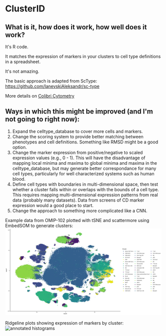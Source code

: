 # ClusterID

## What is it, how does it work, how well does it work?

It's R code.

It matches the expression of markers in your clusters to cell type definitions in a spreadsheet.

It's not amazing.

The basic approach is adapted from ScType:
https://github.com/IanevskiAleksandr/sc-type

More details on [Colibri Cytometry](https://www.colibri-cytometry.com/post/what-s-that-cluster-part-ii)

## Ways in which this might be improved (and I'm not going to right now):
1) Expand the celltype_database to cover more cells and markers.
2) Change the scoring system to provide better matching between phenotypes and cell definitions. Something like RMSD might be a good option.
3) Change the marker expression from positive/negative to scaled expression values (e.g., 0 - 1). This will have the disadvantage of mapping local minima and maxima to global minima and maxima in the celltype_database, but may generate better correspondance for many cell types, particularly for well characterized systems such as human blood.
4) Define cell types with boundaries in multi-dimensional space, then test whether a cluster falls within or overlaps with the bounds of a cell type. This requires mapping multi-dimensional expression patterns from real data (probably many datasets). Data from screens of CD marker expression would a good place to start.
5) Change the approach to something more complicated like a CNN.

Example data from OMIP-102 plotted with tSNE and scattermore using EmbedSOM to generate clusters:
![annotated tSNE](https://github.com/DrCytometer/ClusterID/blob/main/tsne_with_cluster_labels.jpg?raw=true)

Ridgeline plots showing expression of markers by cluster:
![annotated histograms](https://github.com/DrCytometer/ClusterID/blob/main/cluster_histograms.jpg?raw=true)
